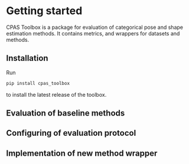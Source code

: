# Getting started

CPAS Toolbox is a package for evaluation of categorical pose and shape estimation methods. It contains metrics, and wrappers for datasets and methods.

## Installation
Run
```bash
pip install cpas_toolbox
```
to install the latest release of the toolbox.


## Evaluation of baseline methods

## Configuring of evaluation protocol

## Implementation of new method wrapper
